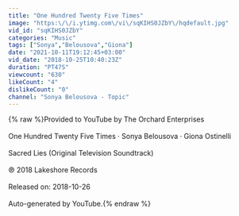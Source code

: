 ```yaml
---
title: "One Hundred Twenty Five Times"
image: "https:\/\/i.ytimg.com\/vi\/sqKIHS0JZbY\/hqdefault.jpg"
vid_id: "sqKIHS0JZbY"
categories: "Music"
tags: ["Sonya","Belousova","Giona"]
date: "2021-10-11T19:12:45+03:00"
vid_date: "2018-10-25T10:40:23Z"
duration: "PT47S"
viewcount: "630"
likeCount: "4"
dislikeCount: "0"
channel: "Sonya Belousova - Topic"
---
```

{% raw %}Provided to YouTube by The Orchard Enterprises<br /><br />One Hundred Twenty Five Times · Sonya Belousova · Giona Ostinelli<br /><br />Sacred Lies (Original Television Soundtrack)<br /><br />℗ 2018 Lakeshore Records<br /><br />Released on: 2018-10-26<br /><br />Auto-generated by YouTube.{% endraw %}
